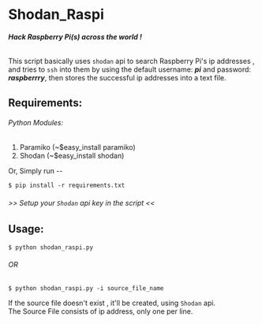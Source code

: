 # Shodan_Raspi
###### ***Hack Raspberry Pi(s) across the world !***  
   
   
This script basically uses `shodan` api to search Raspberry Pi's ip addresses , and tries to `ssh` into them by using the default username: ***pi*** and password: ***raspberrry***, then stores the successful ip addresses into a  text file.  

## Requirements:
###### Python Modules:
1. Paramiko (~$easy_install paramiko)  
2. Shodan (~$easy_install shodan)  

Or, Simply run --  
```
$ pip install -r requirements.txt
```
###### >> Setup your `Shodan` api key in the script << 

## Usage:  
```
$ python shodan_raspi.py  
```
###### OR
```
$ python shodan_raspi.py -i source_file_name  
``` 
If the source file doesn't exist , it'll be created, using `Shodan` api.  
The Source File consists of ip address, only one per line.  

